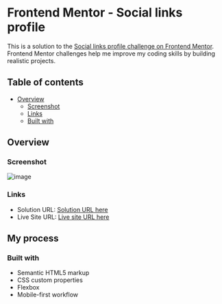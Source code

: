 # Frontend Mentor - Social links profile

This is a solution to the [Social links profile challenge on Frontend Mentor](https://www.frontendmentor.io/challenges/social-links-profile-UG32l9m6dQ). Frontend Mentor challenges help me improve my coding skills by building realistic projects. 

## Table of contents

- [Overview](#overview)
  - [Screenshot](#screenshot)
  - [Links](#links)
  - [Built with](#built-with)

## Overview

### Screenshot

![image](https://github.com/user-attachments/assets/02b8f0f7-ca2f-4814-8036-ffde007a8e2d)


### Links

- Solution URL: [Solution URL here](https://github.com/O-Julia-O/Social-links-profile)
- Live Site URL: [Live site URL here](https://o-julia-o.github.io/Social-links-profile/)

## My process

### Built with

- Semantic HTML5 markup
- CSS custom properties
- Flexbox
- Mobile-first workflow
